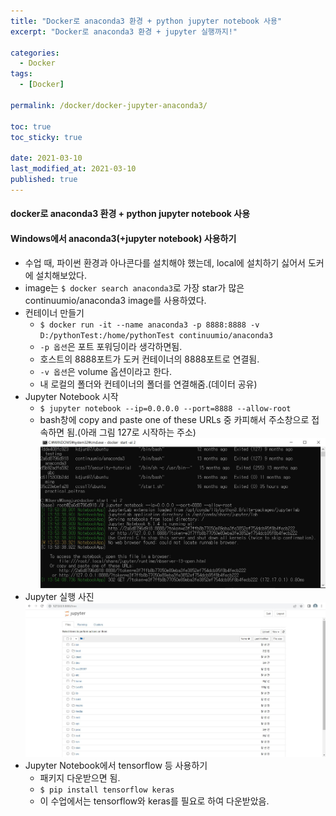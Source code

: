 ```yaml
---
title: "Docker로 anaconda3 환경 + python jupyter notebook 사용"
excerpt: "Docker로 anaconda3 환경 + jupyter 실행까지!"

categories:
  - Docker
tags:
  - [Docker]

permalink: /docker/docker-jupyter-anaconda3/

toc: true
toc_sticky: true
 
date: 2021-03-10
last_modified_at: 2021-03-10
published: true
---
```


#### docker로 anaconda3 환경 + python jupyter notebook 사용

#### Windows에서 anaconda3(+jupyter notebook) 사용하기  

- 수업 때, 파이썬 환경과 아나콘다를 설치해야 했는데, local에 설치하기 싫어서 도커에 설치해보았다.  
- image는 ```$ docker search anaconda3```로 가장 star가 많은 continuumio/anaconda3 image를 사용하였다.  
- 컨테이너 만들기  
  - ```$ docker run -it --name anaconda3 -p 8888:8888 -v D:/pythonTest:/home/pythonTest continuumio/anaconda3```  
  - `-p 옵션`은 포트 포워딩이라 생각하면됨.
  - 호스트의 8888포트가 도커 컨테이너의 8888포트로 연결됨.
  - `-v 옵션`은 volume 옵션이라고 한다.
  - 내 로컬의 폴더와 컨테이너의 폴더를 연결해줌.(데이터 공유)
- Jupyter Notebook 시작  
  - ```$ jupyter notebook --ip=0.0.0.0 --port=8888 --allow-root```  
  - bash창에 copy and paste one of these URLs 중 카피해서 주소창으로 접속하면 됨.(아래 그림 127로 시작하는 주소)  
![command-jupyter](/assets/images/post_img/docker-jupyter-anaconda3/command-jupyter.JPG)  
- Jupyter 실행 사진
![running-jupyter](/assets/images/post_img/docker-jupyter-anaconda3/running-jupyter.JPG)  
- Jupyter Notebook에서 tensorflow 등 사용하기  
  - 패키지 다운받으면 됨.  
  - ```$ pip install tensorflow keras```  
  - 이 수업에서는 tensorflow와 keras를 필요로 하여 다운받았음.  